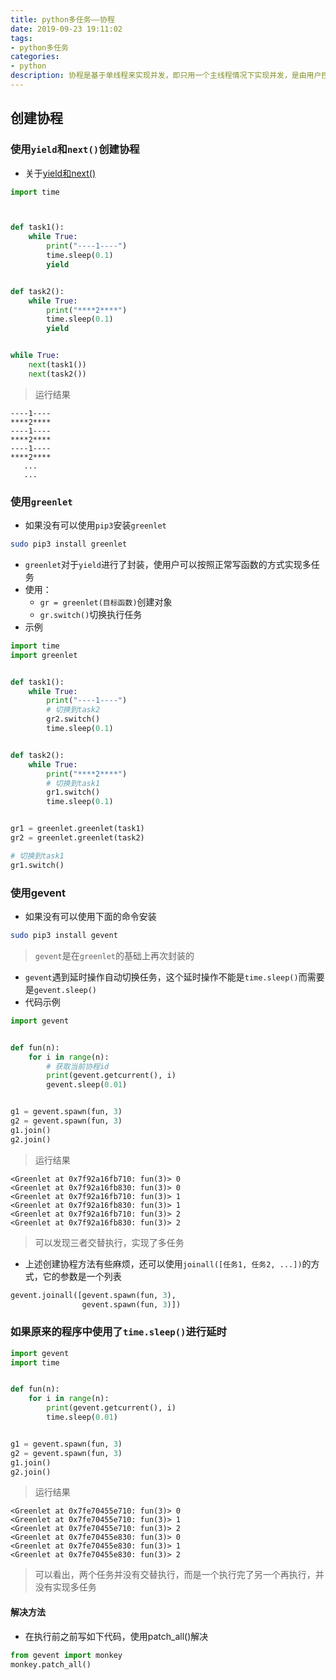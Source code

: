 ```yaml
---
title: python多任务——协程
date: 2019-09-23 19:11:02
tags:
- python多任务
categories:
- python
description: 协程是基于单线程来实现并发，即只用一个主线程情况下实现并发，是由用户控制的
---
```


<!--more-->

## 创建协程
### 使用`yield`和`next()`创建协程
* 关于[yield和next()](http://www.duguosheng.xyz/2019/09/23/迭代器与生成器/)
```py
import time



def task1():
    while True:
        print("----1----")
        time.sleep(0.1)
        yield


def task2():
    while True:
        print("****2****")
        time.sleep(0.1)
        yield


while True:
    next(task1())
    next(task2())
```

> 运行结果
```
----1----
****2****
----1----
****2****
----1----
****2****
   ...
   ...
```

### 使用`greenlet`
* 如果没有可以使用`pip3`安装`greenlet`
```bash
sudo pip3 install greenlet
```

* `greenlet`对于`yield`进行了封装，使用户可以按照正常写函数的方式实现多任务
* 使用：
  * `gr = greenlet(目标函数)`创建对象
  * `gr.switch()`切换执行任务
* 示例
```py
import time
import greenlet


def task1():
    while True:
        print("----1----")
        # 切换到task2
        gr2.switch()
        time.sleep(0.1)


def task2():
    while True:
        print("****2****")
        # 切换到task1
        gr1.switch()
        time.sleep(0.1)


gr1 = greenlet.greenlet(task1)
gr2 = greenlet.greenlet(task2)

# 切换到task1
gr1.switch()
```

### 使用gevent
* 如果没有可以使用下面的命令安装
```bash
sudo pip3 install gevent
```

> `gevent`是在`greenlet`的基础上再次封装的

* `gevent`遇到延时操作自动切换任务，这个延时操作不能是`time.sleep()`而需要是`gevent.sleep()`
* 代码示例
```py
import gevent


def fun(n):
    for i in range(n):
        # 获取当前协程id
        print(gevent.getcurrent(), i)
        gevent.sleep(0.01)


g1 = gevent.spawn(fun, 3)
g2 = gevent.spawn(fun, 3)
g1.join()
g2.join()
```

> 运行结果
```
<Greenlet at 0x7f92a16fb710: fun(3)> 0
<Greenlet at 0x7f92a16fb830: fun(3)> 0
<Greenlet at 0x7f92a16fb710: fun(3)> 1
<Greenlet at 0x7f92a16fb830: fun(3)> 1
<Greenlet at 0x7f92a16fb710: fun(3)> 2
<Greenlet at 0x7f92a16fb830: fun(3)> 2
```

> 可以发现三者交替执行，实现了多任务

* 上述创建协程方法有些麻烦，还可以使用`joinall([任务1, 任务2, ...])`的方式，它的参数是一个列表
```py
gevent.joinall([gevent.spawn(fun, 3),
                gevent.spawn(fun, 3)])
```


### 如果原来的程序中使用了`time.sleep()`进行延时
```py
import gevent
import time


def fun(n):
    for i in range(n):
        print(gevent.getcurrent(), i)
        time.sleep(0.01)


g1 = gevent.spawn(fun, 3)
g2 = gevent.spawn(fun, 3)
g1.join()
g2.join()
```

> 运行结果
```
<Greenlet at 0x7fe70455e710: fun(3)> 0
<Greenlet at 0x7fe70455e710: fun(3)> 1
<Greenlet at 0x7fe70455e710: fun(3)> 2
<Greenlet at 0x7fe70455e830: fun(3)> 0
<Greenlet at 0x7fe70455e830: fun(3)> 1
<Greenlet at 0x7fe70455e830: fun(3)> 2
```

> 可以看出，两个任务并没有交替执行，而是一个执行完了另一个再执行，并没有实现多任务

#### 解决方法
* 在执行前之前写如下代码，使用patch_all()解决
```py
from gevent import monkey
monkey.patch_all()
```

